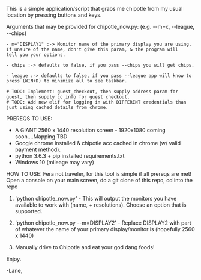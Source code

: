 This is a simple application/script that grabs me chipotle from my usual location by pressing buttons and keys.

Arguments that may be provided for chipotle_now.py: (e.g. --m=x, --league, --chips)

    - m="DISPLAY1" :-> Monitor name of the primary display you are using. If unsure of the name, don't give this param, & the program will       tell you your options.
    
    - chips :-> defaults to false, if you pass --chips you will get chips.
    
    - league :-> defaults to false, if you pass --league app will know to press (WIN+D) to minimize all to see taskbar.

    # TODO: Implement: guest_checkout, then supply address param for guest, then supply cc info for guest checkout.
    # TODO: Add new elif for logging in with DIFFERENT credentials than just using cached details from chrome.

PREREQS TO USE:
- A GIANT 2560 x 1440 resolution screen - 1920x1080 coming soon....Mapping TBD
- Google chrome installed & chipotle acc cached in chrome (w/ valid payment method).
- python 3.6.3 + pip installed requirements.txt
- Windows 10 (mileage may vary)



HOW TO USE:
  Fera not traveler, for this tool is simple if all prereqs are met!
  Open a console on your main screen, do a git clone of this repo, cd into the repo
  1. 'python chipotle_now.py'
    - This will output the monitors you have available to work with (name, + resolutions). Choose an option that is supported.

  2. 'python chipotle_now.py --m=DISPLAY2'
    - Replace DISPLAY2 with part of whatever the name of your primary display/monitor is (hopefully 2560 x 1440)

  3. Manually drive to Chipotle and eat your god dang foods!

  Enjoy.


 -Lane,

